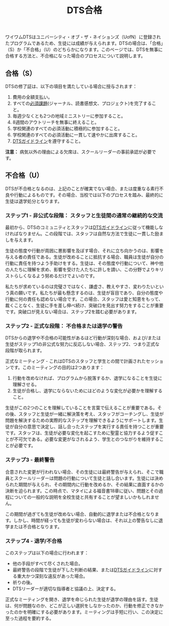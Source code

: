 ﻿---
id: passfail
title: DTS合格
---

ワイワムDTSはユニバーシティ・オブ・ザ・ネイションズ（UofN）に登録されたプログラムであるため、生徒には成績が与えられます。DTSの場合は、「合格」（S）か「不合格」（U）のどちらかになります。このページでは、DTSを無事に合格する方法と、不合格になった場合のプロセスについて説明します。

## 合格（S）

DTSの修了証は、以下の項目を満たしている場合に授与されます： 

1. 費用の全額支払い。
2. すべての[必須課題](assignments.md)(ジャーナル、読書感想文、プロジェクト)を完了すること。
3. 毎週少なくとも2つの地域ミニストリーに参加すること。
4. 8週間のアウトリーチを無事に終えること。
5. 学校関連のすべての必須活動に積極的に参加すること。
6. 学校関連のすべての必須活動に一貫して速やかに出席すること。
7. [DTSガイドライン](guidelines.md)を遵守すること。

**注意：** 病気以外の理由による欠席は、スクールリーダーの事前承認が必要です。

## 不合格（U）

DTSが不合格となるのは、上記のことが確実でない場合、または度重なる素行不良や行動によるものです。その場合、当校では以下のプロセスを踏み、最終的に生徒は退学処分となります。

### ステップ1 - 非公式な段階： スタッフと生徒間の通常の継続的な交流

最初から、DTSのコミュニティとスタッフは[DTSガイドライン](guidelines.md)に従って機能しなければなりません。この段階では、スタッフは自然な方法で生徒に一貫した励ましを与えます。

生徒の態度や行動が周囲に悪影響を及ぼす場合、それに立ち向かうのは、影響を与える者の責任である。生徒が改めることに抵抗する場合、職員は生徒が自分の行動に責任を持つよう手助けをする。生徒は、その態度や行動について、神や他の人たちに理解を求め、影響を受けた人たちに許しを請い、この分野でよりキリストらしくなるよう努めるだけでよいのです。

私たちが求めているのは完璧さではなく、謙虚さ、教えやすさ、変わりたいという真の願いです。私たちが最も懸念するのは、生徒が盲目であり、自分の態度や行動に何の責任も認めない場合です。この場合、スタッフは愛と知恵をもって、裁くことなく、生徒に手を差し伸べ続け、突破口を見出す努力をすることが重要です。突破口が見えない場合は、ステップ2を踏む必要があります。

### ステップ2 - 正式な段階： 不合格または退学の警告

DTSからの退学や不合格の可能性があるほど行動が深刻な場合、および/または生徒がステップ1の非公式な努力に反応しない場合、ステップ2、つまり正式な段階が取られます。

正式なミーティング - これはDTSのスタッフと学生との間で計画されたセッションです。このミーティングの目的は2つあります：

1. 行動を改めなければ、プログラムから脱落するか、退学になることを生徒に理解させる。
2. 生徒が合格し、退学にならないためにはどのような変化が必要かを理解すること。

生徒がこの2つのことを理解していることを言葉で伝えることが重要である。その後、スタッフと生徒が一緒に解決策を考え、スタッフがコーチングし、生徒が問題を解決するための実際的なステップを理解できるようにサポートします。生徒が自分の意思で決定し、話し合ったステップを実行する責任を持つことが重要です。スタッフは、生徒が必要な変化を起こすために聖霊と協力するよう促すことが不可欠である。必要な変更がなされるよう、学生とのつながりを維持することが必要です。

### ステップ3 - 最終警告

合意された変更が行われない場合、その生徒には最終警告が与えられ、そこで職員とスクールリーダーは問題の行動について生徒と話し合います。生徒には決められた期間が与えられ、その期間内に行動を改めるか、その結果に直面するかの決断を迫られます。この時点で、マタイによる福音書18章に従い、問題とその過程についての一般的な説明を全校生徒と共有することが望ましいかもしれません。

この期間が過ぎても生徒が改めない場合、自動的に退学または不合格となります。しかし、時間が経っても生徒が変わらない場合は、それ以上の警告なしに退学または不合格となります。

### ステップ4 - 退学/不合格

このステップは以下の場合に行われます：

- 他の手段がすべて尽くされた場合。
- 最終警告の段階で生徒が下した判断の結果、または[DTSガイドライン](guidelines.md)に対する重大かつ深刻な違反があった場合。
- 祈りの後。
- DTSリーダーが適切な指導者と協議の上、決定する。

正式なミーティングを開き、退学を命じられた生徒が退学の理由を話す。生徒は、何が問題なのか、どこが正しい選択をしなかったのか、行動を修正できなかったのかを明確にする必要があります。ミーティングは手短に行い、この決定に至った過程を要約する。
